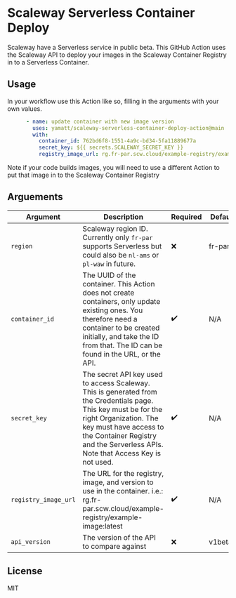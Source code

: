 # Scaleway Serverless Container Deploy

Scaleway have a Serverless service in public beta. This GitHub Action uses the Scaleway API to deploy your images in the Scaleway Container Registry in to a Serverless Container.

## Usage
In your workflow use this Action like so, filling in the arguments with your own values.

```yml
      - name: update container with new image version
        uses: yamatt/scaleway-serverless-container-deploy-action@main
        with:
          container_id: 762bd6f8-1551-4a9c-bd34-5fa11889677a
          secret_key: ${{ secrets.SCALEWAY_SECRET_KEY }}
          registry_image_url: rg.fr-par.scw.cloud/example-registry/example-image:latest
```

Note if your code builds images, you will need to use a different Action to put that image in to the Scaleway Container Registry

## Arguements

| Argument             | Description                                                                                                                                                                                                                                  | Required | Default |
|----------------------|----------------------------------------------------------------------------------------------------------------------------------------------------------------------------------------------------------------------------------------------|----------|---------|
| `region`             | Scaleway region ID. Currently only `fr-par` supports Serverless but could also be `nl-ams` or `pl-waw` in future.                                                                                                                            | ❌        | fr-par  |
| `container_id`       | The UUID of the container. This Action does not create containers, only update existing ones. You therefore need a container to be created initially, and take the ID from that. The ID can be found in the URL, or the API.                 | ✔️        | N/A     |
| `secret_key`         | The secret API key used to access Scaleway. This is generated from the Credentials page. This key must be for the right Organization. The key must have access to the Container Registry and the Serverless APIs. Note that Access Key is not used. | ✔️        | N/A     |
| `registry_image_url` | The URL for the registry, image, and version to use in the container. i.e.: rg.fr-par.scw.cloud/example-registry/example-image:latest                                                                                                        | ✔️        | N/A     |
| `api_version` | The version of the API to compare against | ❌        | v1beta1     |

## License

MIT

